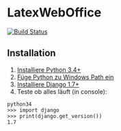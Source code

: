 LatexWebOffice
==============

[![Build Status](https://travis-ci.org/Moeplhausen/LatexWebOffice.svg)](https://travis-ci.org/Moeplhausen/LatexWebOffice)

## Installation

1. [Installiere Python 3.4+](https://www.python.org/downloads/)
2. [Füge Python zu Windows Path ein](https://code.google.com/p/tryton/wiki/AddingPythonToWindowsPath)
3. [Installiere Django 1.7+](https://docs.djangoproject.com/en/dev/howto/windows/)
4. Teste ob alles läuft (in console):  
``` 
python34  
>>> import django  
>>> print(django.get_version())  
1.7
```